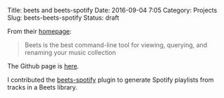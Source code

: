 Title: beets and beets-spotify
Date: 2016-09-04 7:05
Category: Projects
Slug: beets-beets-spotify
Status: draft

From their [homepage](http://beets.io/):

> Beets is the best command-line tool for viewing, querying, and renaming your music collection

The Github page is [here](https://github.com/beetbox/beets).

I contributed the [beets-spotify](https://github.com/olinbg/beets-spotify) plugin to generate Spotify playlists from tracks in a Beets library.
